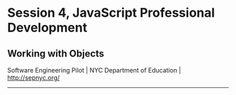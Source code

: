 <!-- background: #3e7997 -->
<!-- color: #fff -->
<!-- font: frutiger -->

# Session 4, JavaScript Professional Development

## Working with Objects

Software Engineering Pilot | NYC Department of Education | http://sepnyc.org/

***
